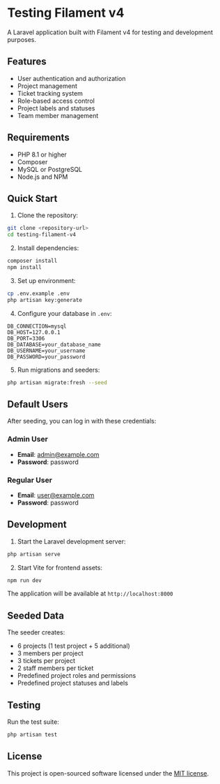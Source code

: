 # Testing Filament v4

A Laravel application built with Filament v4 for testing and development purposes.

## Features

- User authentication and authorization
- Project management
- Ticket tracking system
- Role-based access control
- Project labels and statuses
- Team member management

## Requirements

- PHP 8.1 or higher
- Composer
- MySQL or PostgreSQL
- Node.js and NPM

## Quick Start

1. Clone the repository:
```bash
git clone <repository-url>
cd testing-filament-v4
```

2. Install dependencies:
```bash
composer install
npm install
```

3. Set up environment:
```bash
cp .env.example .env
php artisan key:generate
```

4. Configure your database in `.env`:
```env
DB_CONNECTION=mysql
DB_HOST=127.0.0.1
DB_PORT=3306
DB_DATABASE=your_database_name
DB_USERNAME=your_username
DB_PASSWORD=your_password
```

5. Run migrations and seeders:
```bash
php artisan migrate:fresh --seed
```

## Default Users

After seeding, you can log in with these credentials:

### Admin User
- **Email**: admin@example.com
- **Password**: password

### Regular User
- **Email**: user@example.com
- **Password**: password

## Development

1. Start the Laravel development server:
```bash
php artisan serve
```

2. Start Vite for frontend assets:
```bash
npm run dev
```

The application will be available at `http://localhost:8000`

## Seeded Data

The seeder creates:
- 6 projects (1 test project + 5 additional)
- 3 members per project
- 3 tickets per project
- 2 staff members per ticket
- Predefined project roles and permissions
- Predefined project statuses and labels

## Testing

Run the test suite:
```bash
php artisan test
```

## License

This project is open-sourced software licensed under the [MIT license](https://opensource.org/licenses/MIT).
